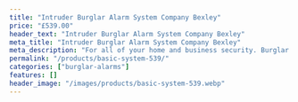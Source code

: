 ```yaml
---
title: "Intruder Burglar Alarm System Company Bexley"
price: "£539.00"
header_text: "Intruder Burglar Alarm System Company Bexley"
meta_title: "Intruder Burglar Alarm System Company Bexley"
meta_description: "For all of your home and business security. Burglar Alarm Servicing, Burglar Alarm Installation, Alarm Battery and CCTV packages. Call 020 8302 4065"
permalink: "/products/basic-system-539/"
categories: ["burglar-alarms"]
features: []
header_image: "/images/products/basic-system-539.webp"
---
```


